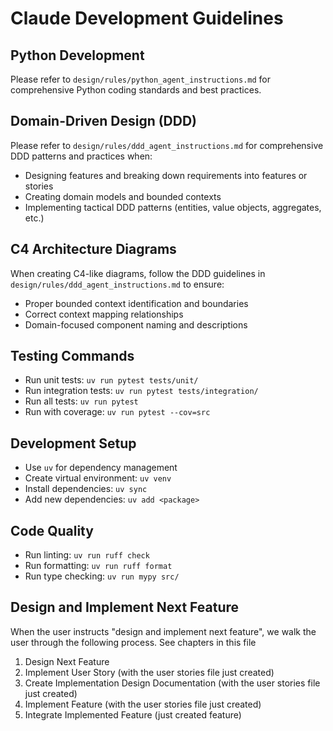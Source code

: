 # Claude Development Guidelines

## Python Development
Please refer to `design/rules/python_agent_instructions.md` for comprehensive Python coding standards and best practices.

## Domain-Driven Design (DDD)
Please refer to `design/rules/ddd_agent_instructions.md` for comprehensive DDD patterns and practices when:
- Designing features and breaking down requirements into features or stories
- Creating domain models and bounded contexts
- Implementing tactical DDD patterns (entities, value objects, aggregates, etc.)

## C4 Architecture Diagrams
When creating C4-like diagrams, follow the DDD guidelines in `design/rules/ddd_agent_instructions.md` to ensure:
- Proper bounded context identification and boundaries
- Correct context mapping relationships
- Domain-focused component naming and descriptions

## Testing Commands
- Run unit tests: `uv run pytest tests/unit/`
- Run integration tests: `uv run pytest tests/integration/`
- Run all tests: `uv run pytest`
- Run with coverage: `uv run pytest --cov=src`

## Development Setup
- Use `uv` for dependency management
- Create virtual environment: `uv venv`
- Install dependencies: `uv sync`
- Add new dependencies: `uv add <package>`

## Code Quality
- Run linting: `uv run ruff check`
- Run formatting: `uv run ruff format`
- Run type checking: `uv run mypy src/`

## Design and Implement Next Feature
When the user instructs "design and implement next feature", we walk the user through the following process. See chapters in this file
1. Design Next Feature
2. Implement User Story (with the user stories file just created)
3. Create Implementation Design Documentation (with the user stories file just created)
4. Implement Feature (with the user stories file just created)
5. Integrate Implemented Feature (just created feature)
